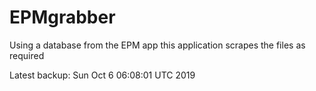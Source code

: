 # EPMgrabber
Using a database from the EPM app this application scrapes the files as required


Latest backup: Sun Oct 6 06:08:01 UTC 2019
